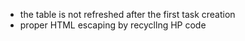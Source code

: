 
- the table is not refreshed after the first task creation
- proper HTML escaping by recycllng HP code
